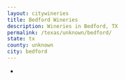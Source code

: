 ```yaml
---
layout: citywineries
title: Bedford Wineries
description: Wineries in Bedford, TX
permalink: /texas/unknown/bedford/
state: tx
county: unknown
city: bedford
---
```

-
